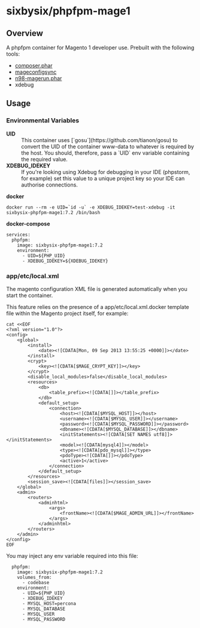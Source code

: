 # sixbysix/phpfpm-mage1

## Overview
A phpfpm container for Magento 1 developer use. Prebuilt with the following tools:
- [composer.phar](https://getcomposer.org)
- [mageconfigsync](https://github.com/punkstar/mageconfigsync)
- [n98-magerun.phar](https://github.com/netz98/n98-magerun)
- xdebug

## Usage

### Environmental Variables
<dl>
  <dt><strong>UID</strong></dt>
  <dd>This container uses [`gosu`](https://github.com/tianon/gosu) to convert the UID of the container www-data to whatever is required by the host. You should, therefore, pass a `UID` env variable containing the required value.</dd>
  <dt><strong>XDEBUG_IDEKEY</strong></dt>
  <dd>If you're looking using Xdebug for debugging in your IDE (phpstorm, for example) set this value to a unique project key so your IDE can authorise connections.</dd>
</dl> 

**docker**
```
docker run --rm -e UID=`id -u` -e XDEBUG_IDEKEY=test-xdebug -it sixbysix-phpfpm-mage1:7.2 /bin/bash
```

**docker-compose**
```
services:
  phpfpm:
    image: sixbysix-phpfpm-mage1:7.2
    environment:
      - UID=${PHP_UID}
      - XDEBUG_IDEKEY=${XDEBUG_IDEKEY}
```

### app/etc/local.xml 
The magento configuration XML file is generated automatically when you start the container.

This feature relies on the presence of a app/etc/local.xml.docker template file within the Magento project itself, for example:

```
cat <<EOF
<?xml version="1.0"?>
<config>
    <global>
        <install>
            <date><![CDATA[Mon, 09 Sep 2013 13:55:25 +0000]]></date>
        </install>
        <crypt>
            <key><![CDATA[$MAGE_CRYPT_KEY]]></key>
        </crypt>
        <disable_local_modules>false</disable_local_modules>
        <resources>
            <db>
                <table_prefix><![CDATA[]]></table_prefix>
            </db>
            <default_setup>
                <connection>
                    <host><![CDATA[$MYSQL_HOST]]></host>
                    <username><![CDATA[$MYSQL_USER]]></username>
                    <password><![CDATA[$MYSQL_PASSWORD]]></password>
                    <dbname><![CDATA[$MYSQL_DATABASE]]></dbname>
                    <initStatements><![CDATA[SET NAMES utf8]]></initStatements>
                    <model><![CDATA[mysql4]]></model>
                    <type><![CDATA[pdo_mysql]]></type>
                    <pdoType><![CDATA[]]></pdoType>
                    <active>1</active>
                </connection>
            </default_setup>
        </resources>
        <session_save><![CDATA[files]]></session_save>
    </global>
    <admin>
        <routers>
            <adminhtml>
                <args>
                    <frontName><![CDATA[$MAGE_ADMIN_URL]]></frontName>
                </args>
            </adminhtml>
        </routers>
    </admin>
</config>
EOF
```

You may inject any env variable required into this file:

```
  phpfpm:
    image: sixbysix-phpfpm-mage1:7.2
    volumes_from:
      - codebase
    environment:
      - UID=${PHP_UID}
      - XDEBUG_IDEKEY
      - MYSQL_HOST=percona
      - MYSQL_DATABASE
      - MYSQL_USER
      - MYSQL_PASSWORD
```